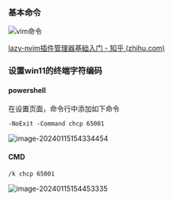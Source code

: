 ### 基本命令

![vim命令](https://cdn.jsdelivr.net/gh/PaoMoXML/image@main/img/vimcaozuo.png)

[lazy-nvim插件管理器基础入门 - 知乎 (zhihu.com)](https://zhuanlan.zhihu.com/p/638379995)



### 设置win11的终端字符编码

#### powershell

在设置页面，命令行中添加如下命令

```shell
-NoExit -Command chcp 65001
```

![image-20240115154334454](https://cdn.jsdelivr.net/gh/PaoMoXML/image@main/img/image-20240115154334454.png)

#### CMD

```shell
/k chcp 65001
```

![image-20240115154453335](https://cdn.jsdelivr.net/gh/PaoMoXML/image@main/img/image-20240115154453335.png)